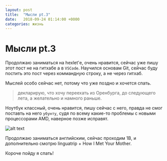 ```yaml
---
layout: post
title:  "Мысли pt.3"
date:   2018-09-24 01:14:00 +0000
categories: жизнь
---
```

Мысли pt.3
======

Продолжаю заниматься на hexlet'е, очень нравится, сейчас уже пишу этот пост не на гитхабе а в `VSCode`.
Научился основам Git, сейчас буду постить это пост через коммандную строку, а не через гитхаб.

Мыслей особо сейчас нет, потому что уже поздно и хочется спать.

>декларирую, что хочу переехать из Оренбурга, до следующего лета, а желательно и намного раньше.

Ноутбук классный, очень нравится, пишу сейчас с него, правда не смог поставть на него `убунту`, судя по всему какие-то проблемы с новыми процессорами AMD, наверное позже исправят.

![alt text](https://img4.goodfon.ru/original/5983x3853/6/b1/makbuk-iabloko-aifon-ten-telefon-noutbuk-ekran-ruchka-gazata.jpg)

Продолжаю заниматься английским, сейчас проходим 1В, и дополнительно смотрю linguatrip + How I Met Your Mother.

Короче пойду я спать!









